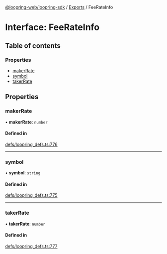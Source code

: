 [@loopring-web/loopring-sdk](../README.md) / [Exports](../modules.md) / FeeRateInfo

# Interface: FeeRateInfo

## Table of contents

### Properties

- [makerRate](FeeRateInfo.md#makerrate)
- [symbol](FeeRateInfo.md#symbol)
- [takerRate](FeeRateInfo.md#takerrate)

## Properties

### makerRate

• **makerRate**: `number`

#### Defined in

[defs/loopring_defs.ts:776](https://github.com/Loopring/loopring_sdk/blob/300ee65/src/defs/loopring_defs.ts#L776)

___

### symbol

• **symbol**: `string`

#### Defined in

[defs/loopring_defs.ts:775](https://github.com/Loopring/loopring_sdk/blob/300ee65/src/defs/loopring_defs.ts#L775)

___

### takerRate

• **takerRate**: `number`

#### Defined in

[defs/loopring_defs.ts:777](https://github.com/Loopring/loopring_sdk/blob/300ee65/src/defs/loopring_defs.ts#L777)
